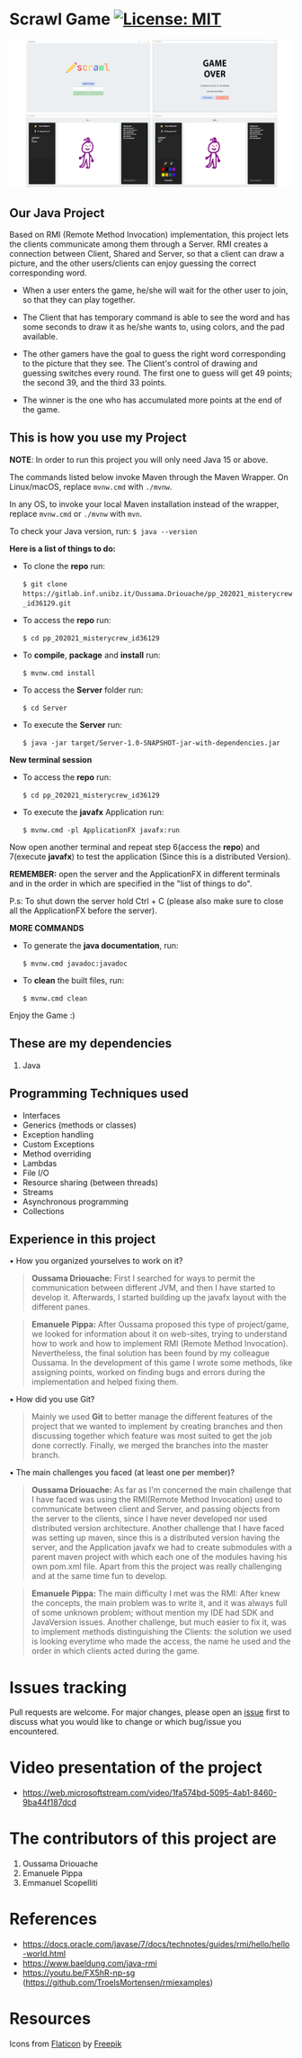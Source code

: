 # Scrawl Game [![License: MIT](https://img.shields.io/badge/License-MIT-yellow.svg)](https://opensource.org/licenses/MIT)

![Image of Scrawl game](doc/Image-Game.png)

## Our Java Project

Based on RMI (Remote Method Invocation) implementation, this project lets the clients communicate among them through a Server.
RMI creates a connection between Client, Shared and Server, so that a client can draw a picture, and the other users/clients can enjoy guessing the correct corresponding word.

- When a user enters the game, he/she will wait for the other user to join, so that they can play together.

- The Client that has temporary command is able to see the word and has some seconds to draw it as he/she wants to, using colors, and the pad available.

- The other gamers have the goal to guess the right word corresponding to the picture that they see.
  The Client's control of drawing and guessing switches every round.
  The first one to guess will get 49 points; the second 39, and the third 33 points.

- The winner is the one who has accumulated more points at the end of the game.


## This is how you use my Project

**NOTE**: In order to run this project you will only need Java 15 or above.

The commands listed below invoke Maven through the Maven Wrapper. On Linux/macOS, replace
``mvnw.cmd`` with ``./mvnw``.

In any OS, to invoke your local Maven installation instead of the wrapper, replace
``mvnw.cmd`` or ``./mvnw`` with ``mvn``.

To check your Java version, run:
``
$ java --version
``

**Here is a list of things to do:**

  - To clone the **repo** run:

    ``
     $ git clone https://gitlab.inf.unibz.it/Oussama.Driouache/pp_202021_misterycrew_id36129.git
    ``
    

  - To access the **repo** run:

    ``
    $ cd pp_202021_misterycrew_id36129
    ``
    

  - To **compile**, **package** and **install** run:

    ``
    $ mvnw.cmd install
    ``
    

  - To access the **Server** folder run:

    ``
    $ cd Server
    ``
    

  - To execute the **Server** run:

    ``
    $ java -jar target/Server-1.0-SNAPSHOT-jar-with-dependencies.jar
    ``

**New terminal session**

  - To access the **repo** run:

    ``
    $ cd pp_202021_misterycrew_id36129
    ``
    

  - To execute the **javafx** Application run: 

    ``
    $ mvnw.cmd -pl ApplicationFX javafx:run
    ``
    
Now open another terminal and repeat step 6(access the **repo**) and 7(execute **javafx**) to test the application
(Since this is a distributed Version).

**REMEMBER:** open the server and the ApplicationFX in different terminals
and in the order in which are specified in the "list of things to do".

P.s: To shut down the server hold Ctrl + C (please also make sure to 
close all the ApplicationFX before the server).

**MORE COMMANDS**

- To generate the **java documentation**, run:

  ``
  $ mvnw.cmd javadoc:javadoc
  ``


- To **clean** the built files, run:

  ``
  $ mvnw.cmd clean
  ``

Enjoy the Game :)

## These are my dependencies

1. Java

## Programming Techniques used

- Interfaces
- Generics (methods or classes)
- Exception handling
- Custom Exceptions
- Method overriding
- Lambdas
- File I/O
- Resource sharing (between threads)
- Streams
- Asynchronous programming
- Collections

## Experience in this project

• How you organized yourselves to work on it?

> **Oussama Driouache:** 
  First I searched for ways to permit the communication between different JVM, and then I have started to
  develop it. Afterwards, I started building up the javafx layout with the different panes. 

> **Emanuele Pippa:**
  After Oussama proposed this type of project/game, we looked for information about it on web-sites, 
  trying to understand how to work and how to implement RMI (Remote Method Invocation). Nevertheless, the final 
  solution has been found by my colleague Oussama. In the development of this game I wrote some methods, 
  like assigning points, worked on finding bugs and errors during the implementation and helped
  fixing them.

• How did you use Git?
  
> Mainly we used **Git** to better manage the different features of the project that we wanted to 
  implement by creating branches and then discussing together which feature was most suited to get the job done correctly. Finally, we merged the branches into the master branch. 

• The main challenges you faced (at least one per member)?

> **Oussama Driouache:**
  As far as I'm concerned the main challenge that I have 
  faced was using the RMI(Remote Method Invocation) used to communicate between
  client and Server, and passing objects from the server to the clients, since I have never developed nor used distributed version 
  architecture. Another challenge that I have faced was setting up maven,
  since this is a distributed version having the server, and the Application javafx we had to create
  submodules with a parent maven project with which each one of the modules having his own pom.xml file. Apart from this the project was really challenging and at the same time fun to develop.

> **Emanuele Pippa:**
  The main difficulty I met was the RMI: After knew the concepts, the main problem was to write it, 
  and it was always full of some unknown problem; without mention my IDE had SDK and JavaVersion issues. 
  Another challenge, but much easier to fix it, was to implement methods distinguishing the Clients: the solution we 
  used is looking everytime who made the access, the name he used and the order in which clients acted during the game.
# Issues tracking 

Pull requests are welcome. For major changes, please open an [issue](https://gitlab.inf.unibz.it/Oussama.Driouache/pp_202021_misterycrew_id36129/-/issues) first to discuss what you would like to change
or which bug/issue you encountered.

# Video presentation of the project

- https://web.microsoftstream.com/video/1fa574bd-5095-4ab1-8460-9ba44f187dcd

# The contributors of this project are

1. Oussama Driouache
2. Emanuele Pippa
3. Emmanuel Scopelliti

# References

- https://docs.oracle.com/javase/7/docs/technotes/guides/rmi/hello/hello-world.html
- https://www.baeldung.com/java-rmi
- https://youtu.be/FX5hR-np-sg (https://github.com/TroelsMortensen/rmiexamples)

# Resources

Icons from [Flaticon](https://www.flaticon.com/) by [Freepik](https://it.freepik.com/)